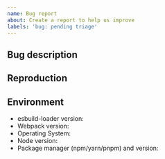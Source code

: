 ```yaml
---
name: Bug report
about: Create a report to help us improve
labels: 'bug: pending triage'
---
```


## Bug description
<!--
  What did you do? (Provide code in next section)

  What did you expect to happen?

  What happened instead?

  Do you have an error stack-trace?
-->

## Reproduction
<!--
  Provide one of the following:
  1. A code-snippet that reproduces the issue
  2. A reproduction repo that reproduces the issue
  3. A PR with a failing test-case

  Remove irrelevant code to make it easier for others to read and debug.

  -- Why?
  The goal is to maximize communication efficiency.

  When an issue is immediately reproducible, others can start debugging instead of following-up with questions.
-->

## Environment

- esbuild-loader version:
- Webpack version:
- Operating System:
- Node version:
- Package manager (npm/yarn/pnpm) and version:
